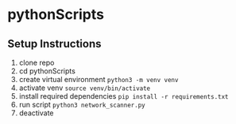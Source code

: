 # pythonScripts

## Setup Instructions

1. clone repo
2. cd pythonScripts
3. create virtual environment
```python3 -m venv venv```
4. activate venv
```source venv/bin/activate```
5. install required dependencies
```pip install -r requirements.txt```
6. run script
```python3 network_scanner.py```
7. deactivate